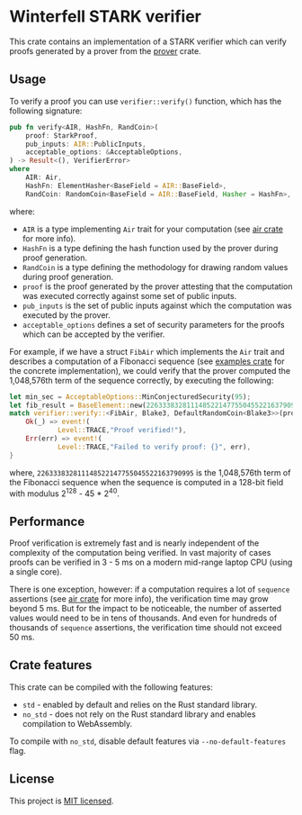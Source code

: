 # Winterfell STARK verifier
This crate contains an implementation of a STARK verifier which can verify proofs generated by a prover from the [prover](../prover) crate.

## Usage
To verify a proof you can use `verifier::verify()` function, which has the following signature:
```Rust
pub fn verify<AIR, HashFn, RandCoin>(
    proof: StarkProof,
    pub_inputs: AIR::PublicInputs,
    acceptable_options: &AcceptableOptions,
) -> Result<(), VerifierError> 
where 
    AIR: Air, 
    HashFn: ElementHasher<BaseField = AIR::BaseField>,
    RandCoin: RandomCoin<BaseField = AIR::BaseField, Hasher = HashFn>,
```
where:

* `AIR` is a type implementing `Air` trait for your computation (see [air crate](../air) for more info).
* `HashFn` is a type defining the hash function used by the prover during proof generation.
* `RandCoin` is a type defining the methodology for drawing random values during proof generation.
* `proof` is the proof generated by the prover attesting that the computation was executed correctly against some set of public inputs.
* `pub_inputs` is the set of public inputs against which the computation was executed by the prover.
* `acceptable_options` defines a set of security parameters for the proofs which can be accepted by the verifier.

For example, if we have a struct `FibAir` which implements the `Air` trait and describes a computation of a Fibonacci sequence (see [examples crate](../examples) for the concrete implementation), we could verify that the prover computed the 1,048,576th term of the sequence correctly, by executing the following:

```Rust
let min_sec = AcceptableOptions::MinConjecturedSecurity(95);
let fib_result = BaseElement::new(226333832811148522147755045522163790995);
match verifier::verify::<FibAir, Blake3, DefaultRandomCoin<Blake3>>(proof, fib_result, &min_sec) {
    Ok(_) => event!(
            Level::TRACE,"Proof verified!"),
    Err(err) => event!(
            Level::TRACE,"Failed to verify proof: {}", err),
}
```
where, `226333832811148522147755045522163790995` is the 1,048,576th term of the Fibonacci sequence when the sequence is computed in a 128-bit field with modulus 2<sup>128</sup> - 45 * 2<sup>40</sup>.

## Performance
Proof verification is extremely fast and is nearly independent of the complexity of the computation being verified. In vast majority of cases proofs can be verified in 3 - 5 ms on a modern mid-range laptop CPU (using a single core).

There is one exception, however: if a computation requires a lot of `sequence` assertions (see [air crate](../air) for more info), the verification time may grow beyond 5 ms. But for the impact to be noticeable, the number of asserted values would need to be in tens of thousands. And even for hundreds of thousands of `sequence` assertions, the verification time should not exceed 50 ms.

## Crate features
This crate can be compiled with the following features:

* `std` - enabled by default and relies on the Rust standard library.
* `no_std` - does not rely on the Rust standard library and enables compilation to WebAssembly.

To compile with `no_std`, disable default features via `--no-default-features` flag.

License
-------

This project is [MIT licensed](../LICENSE).